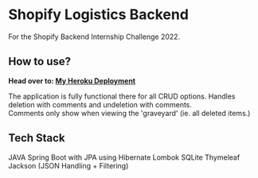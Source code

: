 # Shopify Logistics Backend

For the Shopify Backend Internship Challenge 2022.

## How to use?
**Head over to: [My Heroku Deployment](https://theriake-shopify-backend-chall.herokuapp.com/)**

The application is fully functional there for all CRUD options.
Handles deletion with comments and undeletion with comments.  
Comments only show when viewing the 'graveyard' (ie. all deleted items.)

## Tech Stack
JAVA
Spring Boot with JPA using Hibernate
Lombok
SQLite
Thymeleaf
Jackson (JSON Handling + Filtering)